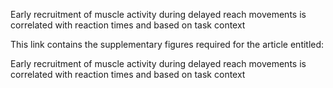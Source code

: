 Early recruitment of muscle activity during delayed reach movements is correlated with reaction times and based on task context

This link contains the supplementary figures required for the article entitled:

Early recruitment of muscle activity during delayed reach movements is correlated with reaction times and based on task context
